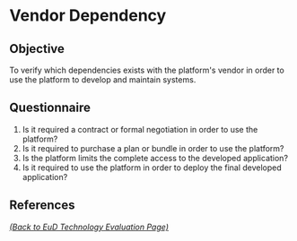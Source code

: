 # Vendor Dependency

## Objective
To verify which dependencies exists with the platform's vendor in order to use the platform to develop and maintain systems.

## Questionnaire
1. Is it required a contract or formal negotiation in order to use the platform?
1. Is it required to purchase a plan or bundle in order to use the platform?
1. Is the platform limits the complete access to the developed application?
1. Is it required to use the platform in order to deploy the final developed application?

## References

_[(Back to EuD Technology Evaluation Page)](../eud_technology_evaluation)_
